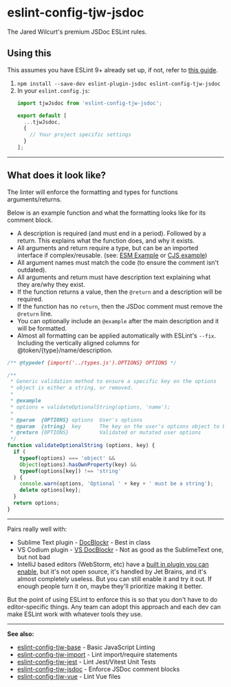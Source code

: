 # eslint-config-tjw-jsdoc

The Jared Wilcurt's premium JSDoc ESLint rules.


## Using this

This assumes you have ESLint 9+ already set up, if not, refer to [this guide](https://github.com/tjw-lint/eslint-config-tjw-base).


1. `npm install --save-dev eslint-plugin-jsdoc eslint-config-tjw-jsdoc`
1. In your `eslint.config.js`:
    ```js
    import tjwJsdoc from 'eslint-config-tjw-jsdoc';

    export default [
      ...tjwJsdoc,
      {
        // Your project specific settings
      }
    ];
    ```


* * *


## What does it look like?

The linter will enforce the formatting and types for functions arguments/returns.

Below is an example function and what the formatting looks like for its comment block.

* A description is required (and must end in a period). Followed by a return. This explains what the function does, and why it exists.
* All arguments and return require a type, but can be an imported interface if complex/reusable. (see: [ESM Example](https://thejaredwilcurt.com/vue-snapshot-serializer/#types) or [CJS example](https://github.com/nwutils/create-desktop-shortcuts/blob/main/api-type-definitions.js))
* All argument names must match the code (to ensure the comment isn't outdated).
* All arguments and return must have description text explaining what they are/why they exist.
* If the function returns a value, then the `@return` and a description will be required.
* If the function has no `return`, then the JSDoc comment must remove the `@return` line.
* You can optionally include an `@example` after the main description and it will be formatted.
* Almost all formatting can be applied automatically with ESLint's `--fix`. Including the vertically aligned columns for @token/{type}/name/description.

```js
/** @typedef {import('../types.js').OPTIONS} OPTIONS */

/**
 * Generic validation method to ensure a specific key on the options
 * object is either a string, or removed.
 *
 * @example
 * options = validateOptionalString(options, 'name');
 *
 * @param  {OPTIONS} options  User's options
 * @param  {string}  key      The key on the user's options object to be validated as an optional string
 * @return {OPTIONS}          Validated or mutated user options
 */
function validateOptionalString (options, key) {
  if (
    typeof(options) === 'object' &&
    Object(options).hasOwnProperty(key) &&
    typeof(options[key]) !== 'string'
  ) {
    console.warn(options, 'Optional ' + key + ' must be a string');
    delete options[key];
  }
  return options;
}
```


* * *


Pairs really well with:

* Sublime Text plugin - [DocBlockr](https://packagecontrol.io/packages/DocBlockr) - Best in class
* VS Codium plugin - [VS DocBlockr](https://github.com/jeremyvii/vs-docblockr) - Not as good as the SublimeText one, but not bad
* IntelliJ based editors (WebStorm, etc) have a [built in plugin you can enable](https://www.jetbrains.com/help/idea/creating-jsdoc-comments.html#ws_js_preview_jsdoc_comments_rendered_in_the_editor), but it's not open source, it's handled by Jet Brains, and it's almost completely useless. But you can still enable it and try it out. If enough people turn it on, maybe they'll prioritize making it better.

But the point of using ESLint to enforce this is so that you don't have to do editor-specific things. Any team can adopt this approach and each dev can make ESLint work with whatever tools they use.


* * *


**See also:**

* [eslint-config-tjw-base](https://github.com/tjw-lint/eslint-config-tjw-base) - Basic JavaScript Linting
* [eslint-config-tjw-import](https://github.com/tjw-lint/eslint-config-tjw-import) - Lint import/require statements
* [eslint-config-tjw-jest](https://github.com/tjw-lint/eslint-config-tjw-jest) - Lint Jest/Vitest Unit Tests
* [eslint-config-tjw-jsdoc](https://github.com/tjw-lint/eslint-config-tjw-jsdoc) - Enforce JSDoc comment blocks
* [eslint-config-tjw-vue](https://github.com/tjw-lint/eslint-config-tjw-vue) - Lint Vue files
